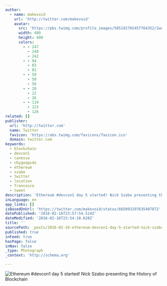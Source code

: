 ```yaml
---
author:
  - name: makevoid
    url: 'http://twitter.com/makevoid'
    avatar:
      src: 'https://pbs.twimg.com/profile_images/505182765457764352/2wAnUl4N_400x400.jpeg'
      width: 400
      height: 400
      colors:
        - - 247
          - 249
          - 242
        - - 94
          - 83
          - 81
        - - 58
          - 50
          - 50
        - - 20
          - 22
          - 26
        - - 119
          - 123
          - 126
related: []
publisher:
  url: 'http://twitter.com'
  name: Twitter
  favicon: 'https://abs.twimg.com/favicons/favicon.ico'
  domain: twitter.com
keywords:
  - blockchain
  - devcon1
  - canessa
  - cbygoqqs4o
  - ethereum
  - szabo
  - twitter
  - location
  - francesco
  - tweet
description: 'Ethereum #devcon1 day 5 started! Nick Szabo presenting the History of Blockchain'
inLanguage: en
app_links: []
isBasedOnUrl: 'https://twitter.com/makevoid/status/665093197635407872'
datePublished: '2016-02-16T23:57:54.514Z'
dateModified: '2016-02-16T23:54:10.628Z'
title: ''
sourcePath: _posts/2016-02-16-ethereum-devcon1-day-5-started-nick-szabo-presenting-the-h.md
published: true
inFeed: true
hasPage: false
inNav: false
_type: Photograph
_context: 'http://schema.org'

---
```

![Ethereum &num;devcon1 day 5 started&excl; Nick Szabo presenting the History of Blockchain](https://pbs.twimg.com/media/CTritbIXAAAMCU8.jpg:large)